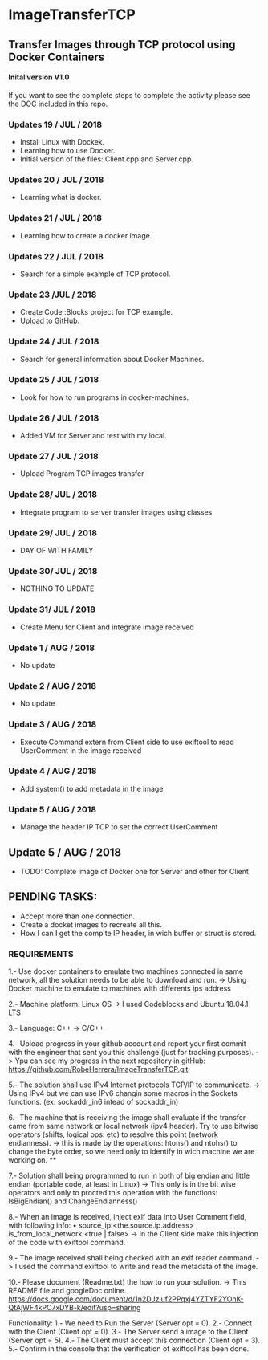# ImageTransferTCP
## Transfer Images through TCP protocol using Docker Containers

#### Inital version V1.0

If you want to see the complete steps to complete the activity 
please see the DOC included in this repo.

### Updates 19 / JUL / 2018
- Install Linux with Dockek.
- Learning how to use Docker.
- Initial version of the files: Client.cpp and Server.cpp.

### Updates 20 / JUL / 2018
- Learning what is docker.

### Updates 21 / JUL / 2018
- Learning how to create a docker image.

### Updates 22 / JUL / 2018
- Search for a simple example of TCP protocol.

### Update 23 /JUL / 2018
- Create Code::Blocks project for TCP example.
- Upload to GitHub.

### Update 24 / JUL / 2018
- Search for general information about Docker Machines.

### Update 25 / JUL / 2018
- Look for how to run programs in docker-machines.

### Update 26 / JUL / 2018
- Added VM for Server and test with my local.

### Update 27 / JUL / 2018
- Upload Program TCP images transfer

### Update 28/ JUL / 2018
- Integrate program to server transfer images using classes

### Update 29/ JUL / 2018
- DAY OF WITH FAMILY

### Update 30/ JUL / 2018
- NOTHING TO UPDATE

### Update 31/ JUL / 2018
- Create Menu for Client and integrate image received

### Update 1 / AUG / 2018
- No update

### Update 2 / AUG / 2018
- No update

### Update 3 / AUG / 2018
- Execute Command extern from Client side to use exiftool to read UserComment in the image received

### Update 4 / AUG / 2018
- Add system() to add metadata in the image

### Update 5 / AUG / 2018
- Manage the header IP TCP to set the correct UserComment

## Update 5 / AUG / 2018
- TODO: Complete image of Docker one for Server and other for Client

## PENDING TASKS:
- Accept more than one connection.
- Create a docket images to recreate all this.
- How I can I get the complte IP header, in wich buffer or struct is stored.



### REQUIREMENTS
1.- Use docker containers to emulate two machines connected in same network, all the solution needs to be able to download and run.
-> Using Docker machine to emulate to machines with differents ips address

2.- Machine platform: Linux OS
-> I used Codeblocks and Ubuntu 18.04.1 LTS

3.- Language: C++
-> C/C++

4.- Upload progress in your github account and report your first commit with the engineer that sent you this challenge (just for tracking purposes).
-> Ypu can see my progress in the next repository in gitHub:
 https://github.com/RobeHerrera/ImageTransferTCP.git

5.- The solution shall use IPv4 Internet protocols TCP/IP to communicate.
-> Using IPv4 but we can use IPv6 changin some macros in the Sockets functions. (ex: sockaddr_in6 intead of sockaddr_in)

6.- The machine that is receiving the image shall evaluate if the transfer came from same network or local network (ipv4 header). Try to use bitwise operators (shifts, logical ops. etc) to resolve this point (network endianness).
-> this is made by the operations:  htons() and ntohs() to change the byte order, so we need only to identify in wich machine we are working on.
**

7.- Solution shall being programmed to run in both of big endian and little endian (portable code, at least in Linux)
-> This only is in the bit wise operators and only to procted this operation with the functions: IsBigEndian() and ChangeEndianness()

8.- When an image is received, inject exif data into User Comment field, with following info:
• source_ip:<the.source.ip.address> , is_from_local_network:<true | false>
-> in the Client side make this injection of the code with exiftool command.

9.- The image received shall being checked with an exif reader command.
-> I used the command exiftool to write and read the metadata of the image.

10.- Please document (Readme.txt) the how to run your solution.
-> This README file and googleDoc online.
https://docs.google.com/document/d/1n2DJziuf2PPqxj4YZTYF2YOhK-QtAjWF4kPC7xDYB-k/edit?usp=sharing 

Functionality:
1.- We need to Run the Server (Server opt = 0).
2.- Connect with the Client (Client opt = 0).
3.- The Server send a image to the Client (Server opt = 5).
4.- The Client must accept this connection (Client opt = 3).
5.- Confirm in the console that the verification of exiftool has been done.


